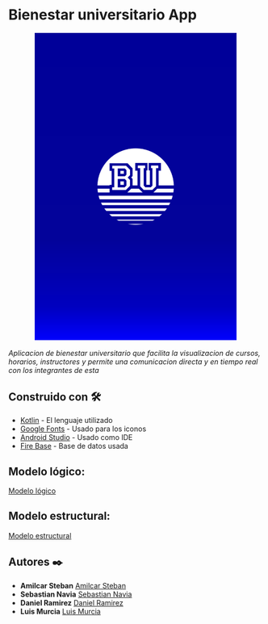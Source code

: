 # Bienestar universitario App

<div align="center">
  <img src="https://github.com/DanielRamirez1901/proyecto-apps/blob/master/imagesReadme/LoginIdea3.png" alt="Imagen de login" width="400"/>
</div>

_Aplicacion de bienestar universitario que facilita la visualizacion de cursos, horarios, instructores y permite una comunicacion directa y en tiempo real con los integrantes de esta_

## Construido con 🛠️


* [Kotlin](https://kotlinlang.org) - El lenguaje utilizado
* [Google Fonts](https://fonts.google.com/icons?icon.platform=android) - Usado para los iconos
* [Android Studio](https://developer.android.com/studio) - Usado como IDE
* [Fire Base](https://firebase.google.com/?hl=es) - Base de datos usada 

## Modelo lógico:
[Modelo lógico](https://miro.com/app/board/uXjVMMngR30=/#tpicker-content)

## Modelo estructural: 
[Modelo estructural](https://miro.com/app/board/uXjVMMngR30=/#tpicker-content)

## Autores ✒️


* **Amilcar Steban** 
[Amilcar Steban](https://github.com/Amilcar-Steban)
* **Sebastian Navia** 
[Sebastian Navia](https://github.com/Sebastianavia)
* **Daniel Ramirez** 
[Daniel Ramirez](https://github.com/DanielRamirez1901)
* **Luis Murcia** 
[Luis Murcia](https://github.com/luis486)

